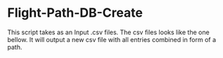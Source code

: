 # Flight-Path-DB-Create
This script takes as an Input .csv files. The csv files looks like the one bellow. It will output a new csv file with all entries combined in form of a path.
